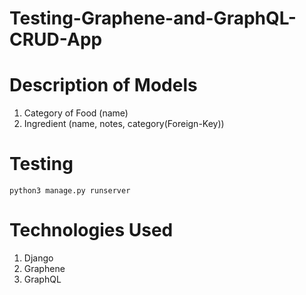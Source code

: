 # Testing-Graphene-and-GraphQL-CRUD-App

# Description of Models
1) Category of Food (name)
2) Ingredient (name, notes, category(Foreign-Key))

# Testing

```
python3 manage.py runserver
```

# Technologies Used
1) Django
2) Graphene
3) GraphQL
